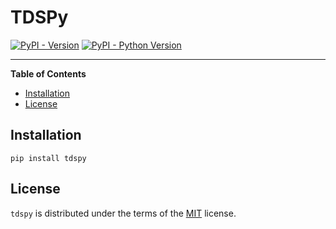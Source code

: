 # TDSPy

[![PyPI - Version](https://img.shields.io/pypi/v/tdspy.svg)](https://pypi.org/project/tdspy)
[![PyPI - Python Version](https://img.shields.io/pypi/pyversions/tdspy.svg)](https://pypi.org/project/tdspy)

-----

**Table of Contents**

- [Installation](#installation)
- [License](#license)

## Installation

```console
pip install tdspy
```

## License

`tdspy` is distributed under the terms of the [MIT](https://spdx.org/licenses/MIT.html) license.
